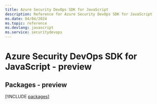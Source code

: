```yaml
---
title: Azure Security DevOps SDK for JavaScript
description: Reference for Azure Security DevOps SDK for JavaScript
ms.date: 04/04/2024
ms.topic: reference
ms.devlang: javascript
ms.service: securitydevops
---
```

# Azure Security DevOps SDK for JavaScript - preview
## Packages - preview
[!INCLUDE [packages](security-devops-index.md)]
